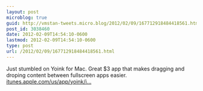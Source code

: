 ```yaml
---
layout: post
microblog: true
guid: http://vmstan-tweets.micro.blog/2012/02/09/167712918484418561.html
post_id: 3038460
date: 2012-02-09T14:54:10-0600
lastmod: 2012-02-09T14:54:10-0600
type: post
url: /2012/02/09/167712918484418561.html
---
```

Just stumbled on Yoink for Mac. Great $3 app that makes dragging and droping content between fullscreen apps easier. <a href="http://itunes.apple.com/us/app/yoink/id457622435?mt=12&ign-mpt=uo%3D4">itunes.apple.com/us/app/yoink/i…</a>
